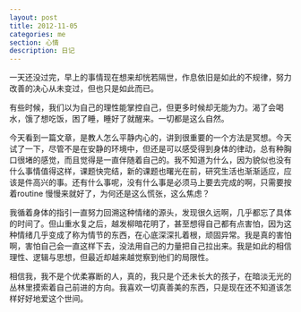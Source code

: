 ```yaml
---
layout: post
title: 2012-11-05
categories: me
section: 心情
description: 日记
---
```

一天还没过完，早上的事情现在想来却恍若隔世，作息依旧是如此的不规律，努力改善的决心从未变过，但也只是如此而已。

有些时候，我们以为自己的理性能掌控自己，但更多时候却无能为力。渴了会喝水，饿了想吃饭，困了睡，睡好了就醒来。一切都是这么自然。

今天看到一篇文章，是教人怎么平静内心的，讲到很重要的一个方法是冥想。今天试了一下，尽管不是在安静的环境中，但还是可以感受得到身体的律动，总有种胸口很堵的感觉，而且觉得是一直伴随着自己的。我不知道为什么，因为貌似也没有什么事情值得这样，课题快完结，新的课题也曙光在前，研究生活也渐渐适应，应该是件高兴的事。还有什么事呢，没有什么事是必须马上要去完成的啊，只需要按着routine 慢慢来就好了，为何还是这么慌张，这么焦虑？

我循着身体的指引一直努力回溯这种情绪的源头，发现很久远啊，几乎都忘了具体的时间了。但山重水复之后，越发柳暗花明了，甚至想得自己都有点害怕，因为这种情绪几乎变成了称为情节的东西，在心底深深扎着根，顽固异常。我是真的害怕啊，害怕自己会一直这样下去，没法用自己的力量把自己拉出来。我是如此的相信理性、逻辑与思想，但最近却越来越觉察到他们的局限性。

相信我，我不是个优柔寡断的人，真的，我只是个还未长大的孩子，在暗淡无光的丛林里摸索着自己前进的方向。我喜欢一切真善美的东西，只是现在还不知道该怎样好好地爱这个世间。